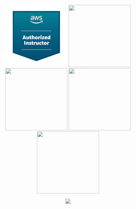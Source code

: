 <div style="text-align:center;">
<p style="text-align:center;">
<a href="https://www.credly.com/badges/e31a738b-b8be-456a-a915-e950cb16da08/public_url" target="_blank"><img src="images/authorized-instructor.png" style="width: 200px; height: 200px;"></a>
<a href="https://www.credly.com/badges/52636e21-405f-43b5-ac72-c9bf613b0db7/public_url" target="_blank"><img src="images/aws-certified-devops-engineer-professional.png" style="width: 200px; height: 200px;"></a>
<a href="https://www.credly.com/badges/87fe066c-2671-4e94-b24e-8058cd74db38/public_url" target="_blank"><img src="images/aws-certified-solutions-architect-associate.png" style="width: 200px; height: 200px;"></a>
<a href="https://www.credly.com/badges/75fcee3b-d3b5-48d8-a73f-c023ec09b7bd/public_url" target="_blank"><img src="images/aws-certified-sysops-administrator-associate.png" style="width: 200px; height: 200px;"></a>
<a href="https://www.credly.com/badges/b7e84a9e-bf21-4cf7-93e7-5f1da36ea082/public_url" target="_blank"><img src="images/aws-certified-cloud-practitioner.png" style="width: 200px; height: 200px;"></p>
<p><img src="images/devops.jpeg"></p>

</div>
